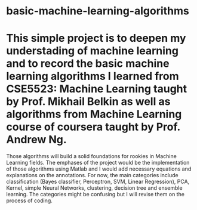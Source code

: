 # basic-machine-learning-algorithms
# This simple project is to deepen my understading of machine learning and to record the basic machine learning algorithms I learned from CSE5523: Machine Learning taught by Prof. Mikhail Belkin as well as algorithms from Machine Learning course of coursera taught by Prof. Andrew Ng.
Those algorithms will build a solid foundations for rookies in Machine Learning fields. 
The emphases of the project would be the implementation of those algorithms using Matlab and I would add necessary equations and explanations on the annotations. 
For now, the main categories include classification (Bayes classifier, Perceptron, SVM, Linear Regression), PCA, Kernel, simple Neural Networks, clustering, decision tree and ensemble learning.
The categories might be confusing but I will revise them on the process of coding.
